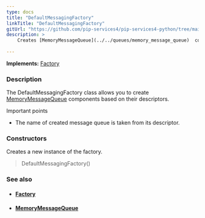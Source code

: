 ```yaml
---
type: docs
title: "DefaultMessagingFactory"
linkTitle: "DefaultMessagingFactory"
gitUrl: "https://github.com/pip-services4/pip-services4-python/tree/main/pip-services4-messaging-python"
description: > 
    Creates [MemoryMessageQueue](../../queues/memory_message_queue)  components based on their descriptors.
    
---
```


**Implements:** [Factory](../../../components/build/factory)

### Description

The DefaultMessagingFactory class allows you to create  [MemoryMessageQueue](../../queues/memory_message_queue)  components based on their descriptors.

Important points

- The name of created message queue is taken from its descriptor.

### Constructors

Creates a new instance of the factory.

> DefaultMessagingFactory()


### See also
- #### [Factory](../../../components/build/factory)
- #### [MemoryMessageQueue](../../queues/message_queue)

